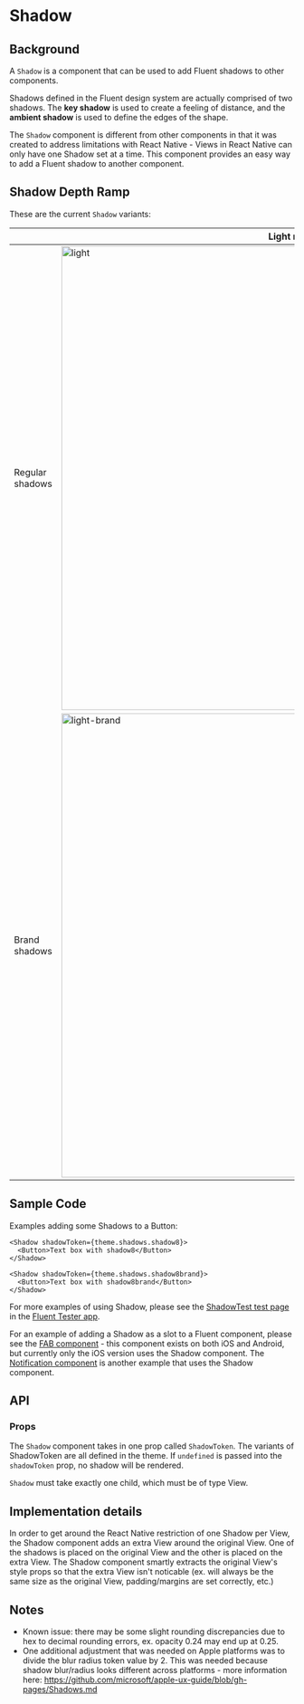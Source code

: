 # Shadow

## Background

A `Shadow` is a component that can be used to add Fluent shadows to other components.

Shadows defined in the Fluent design system are actually comprised of two shadows. The **key shadow** is used to create a feeling of distance, and the **ambient shadow** is used to define the edges of the shape.

The `Shadow` component is different from other components in that it was created to address limitations with React Native - Views in React Native can only have one Shadow set at a time. This component provides an easy way to add a Fluent shadow to another component.

## Shadow Depth Ramp

These are the current `Shadow` variants:

|                 | Light mode                                                                                                                                                                | Dark mode                                                                                                                                                                 |
| --------------- | ------------------------------------------------------------------------------------------------------------------------------------------------------------------------- | ------------------------------------------------------------------------------------------------------------------------------------------------------------------------- |
| Regular shadows | <img width="820" alt="light" src="https://user-images.githubusercontent.com/78454019/187567525-64592ead-c64c-4cc1-acd3-a21abdea2d35.png"> | <img width="820" alt="dark" src="https://user-images.githubusercontent.com/78454019/187567552-3b376f4d-eacd-482d-a395-a261c374c9f6.png"> |
| Brand shadows   | <img width="820" alt="light-brand" src="https://user-images.githubusercontent.com/78454019/187567541-c939ceaa-35b1-4cd6-84b5-55d8a5032e0c.png"> | <img width="820" alt="dark-brand" src="https://user-images.githubusercontent.com/78454019/187567558-79783f9b-2bff-463c-b7b5-7ec692b000fd.png"> |

## Sample Code

Examples adding some Shadows to a Button:

```tsx
<Shadow shadowToken={theme.shadows.shadow8}>
  <Button>Text box with shadow8</Button>
</Shadow>
```

```tsx
<Shadow shadowToken={theme.shadows.shadow8brand}>
  <Button>Text box with shadow8brand</Button>
</Shadow>
```

For more examples of using Shadow, please see the [ShadowTest test page](https://github.com/microsoft/fluentui-react-native/tree/main/apps/fluent-tester/src/TestComponents/Shadow) in the [Fluent Tester app](https://github.com/microsoft/fluentui-react-native/blob/main/apps/fluent-tester/README.md).

For an example of adding a Shadow as a slot to a Fluent component, please see the [FAB component](https://github.com/microsoft/fluentui-react-native/tree/main/packages/components/Button/src/FAB) - this component exists on both iOS and Android, but currently only the iOS version uses the Shadow component. The [Notification component](https://github.com/microsoft/fluentui-react-native/tree/main/packages/components/Notification) is another example that uses the Shadow component.

## API

### Props

The `Shadow` component takes in one prop called `ShadowToken`. The variants of ShadowToken are all defined in the theme.
If `undefined` is passed into the `shadowToken` prop, no shadow will be rendered.

`Shadow` must take exactly one child, which must be of type View.

## Implementation details

In order to get around the React Native restriction of one Shadow per View, the Shadow component adds an extra View around the original View. One of the shadows is placed on the original View and the other is placed on the extra View.  The Shadow component smartly extracts the original View's style props so that the extra View isn't noticable (ex. will always be the same size as the original View, padding/margins are set correctly, etc.)

## Notes

- Known issue: there may be some slight rounding discrepancies due to hex to decimal rounding errors, ex. opacity 0.24 may end up at 0.25.
- One additional adjustment that was needed on Apple platforms was to divide the blur radius token value by 2. This was needed because shadow blur/radius looks different across platforms - more information here: https://github.com/microsoft/apple-ux-guide/blob/gh-pages/Shadows.md
